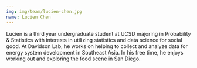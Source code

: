 ```yaml
---
img: img/team/lucien-chen.jpg
name: Lucien Chen
---
```


Lucien is a third year undergraduate student at UCSD majoring in Probability & Statistics with interests in utilizing statistics and data science for social good. At Davidson Lab, he works on helping to collect and analyze data for energy system development in Southeast Asia. In his free time, he enjoys working out and exploring the food scene in San Diego.


